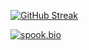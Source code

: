 [![GitHub Streak](https://streak-stats.demolab.com/?user=RoWeb-Advertisers)](https://git.io/streak-stats)

[![spook.bio](https://spook.bio/MainLogo.png)](https://prp.bio/)
